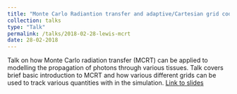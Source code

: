 ```yaml
---
title: "Monte Carlo Radiantion transfer and adaptive/Cartesian grid codes"
collection: talks
type: "Talk"
permalink: /talks/2018-02-28-lewis-mcrt
date: 28-02-2018
---
```


Talk on how Monte Carlo radiation transfer (MCRT) can be applied to modelling the propagation of photons through various tissues. Talk covers brief basic introduction to MCRT and how various different grids can be used to track various quantities with in the simulation. [Link to slides](/files/lewis_talk.pdf)

